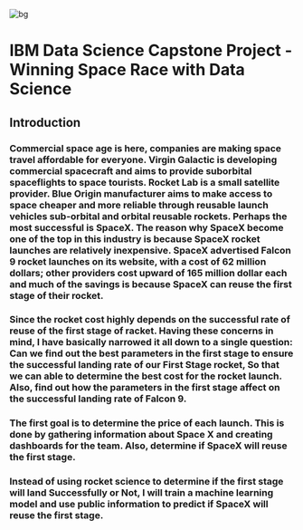 
![bg](https://user-images.githubusercontent.com/63530823/153649527-bdb9a4d6-e399-4508-be6c-74a62ec9f5bf.png)
# IBM Data Science Capstone Project - Winning Space Race with Data Science

## Introduction

### Commercial space age is here, companies are making space travel affordable for everyone. Virgin Galactic is developing commercial spacecraft and aims to provide suborbital spaceflights to space tourists. Rocket Lab is a small satellite provider. Blue Origin manufacturer aims to make access to space cheaper and more reliable through reusable launch vehicles sub-orbital and orbital reusable rockets. Perhaps the most successful is SpaceX. The reason why SpaceX become one of the top in this industry is because SpaceX rocket launches are relatively inexpensive. SpaceX advertised Falcon 9 rocket launches on its website, with a cost of 62 million dollars; other providers cost upward of 165 million dollar each and much of the savings is because SpaceX can reuse the first stage of their rocket.

### Since the rocket cost highly depends on the successful rate of reuse of the first stage of racket. Having these concerns in mind, I have basically narrowed it all down to a single question: Can we find out the best parameters in the first stage to ensure the successful landing rate of our First Stage rocket, So that we can able to determine the best cost for the rocket launch. Also, find out how the parameters in the first stage affect on the successful landing rate of Falcon 9.

### The first goal is to determine the price of each launch. This is done by gathering information about Space X and creating dashboards for the team. Also, determine if SpaceX will reuse the first stage.

### Instead of using rocket science to determine if the first stage will land Successfully or Not, I will train a machine learning model and use public information to predict if SpaceX will reuse the first stage.
